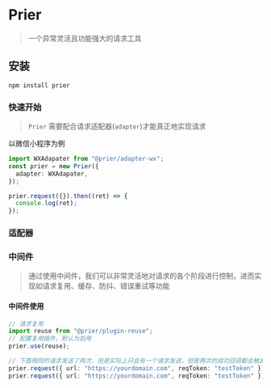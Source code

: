 # Prier

> 一个异常灵活且功能强大的请求工具

## 安装

```shell
npm install prier
```

### 快速开始

> `Prier` 需要配合请求适配器(`adapter`)才能真正地实现请求

以微信小程序为例

```ts
import WXAdapater from "@prier/adapter-wx";
const prier = new Prier({
  adapter: WXAdapater,
});

prier.request({}).then((ret) => {
  console.log(ret);
});
```

### 适配器

### 中间件

> 通过使用中间件，我们可以非常灵活地对请求的各个阶段进行控制，进而实现如请求复用、缓存、防抖、错误重试等功能

#### 中间件使用

```typescript
// 请求复用
import reuse from "@prier/plugin-reuse";
// 配置复用插件，默认为启用
prier.use(reuse);

// 下面相同的请求发送了两次，但是实际上只会有一个请求发送，但是两次的成功回调都会触发
prier.request({ url: "https://yourdomain.com", reqToken: "testToken" }).then(() => {});
prier.request({ url: "https://yourdomain.com", reqToken: "testToken" }).then(() => {});
```
